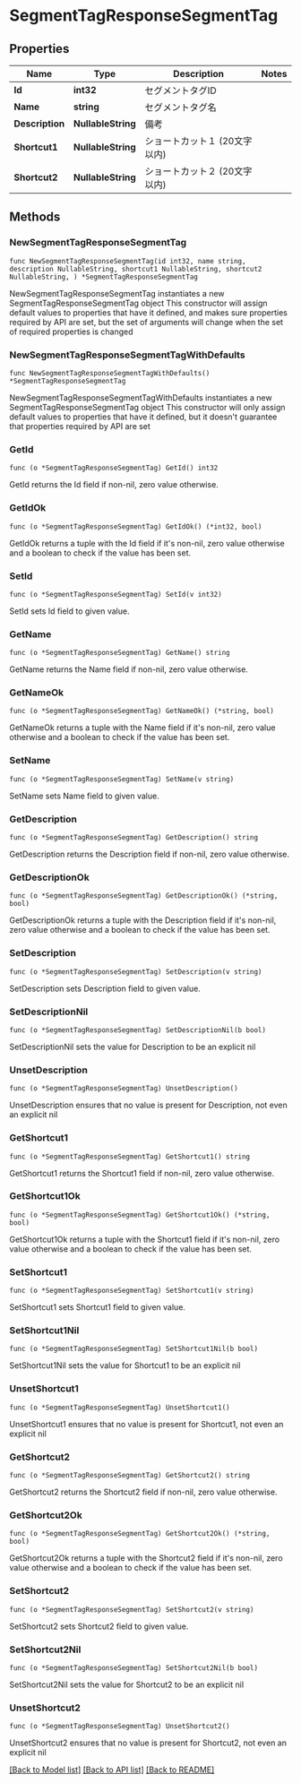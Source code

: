# SegmentTagResponseSegmentTag

## Properties

Name | Type | Description | Notes
------------ | ------------- | ------------- | -------------
**Id** | **int32** | セグメントタグID | 
**Name** | **string** | セグメントタグ名 | 
**Description** | **NullableString** | 備考 | 
**Shortcut1** | **NullableString** | ショートカット１ (20文字以内) | 
**Shortcut2** | **NullableString** | ショートカット２ (20文字以内) | 

## Methods

### NewSegmentTagResponseSegmentTag

`func NewSegmentTagResponseSegmentTag(id int32, name string, description NullableString, shortcut1 NullableString, shortcut2 NullableString, ) *SegmentTagResponseSegmentTag`

NewSegmentTagResponseSegmentTag instantiates a new SegmentTagResponseSegmentTag object
This constructor will assign default values to properties that have it defined,
and makes sure properties required by API are set, but the set of arguments
will change when the set of required properties is changed

### NewSegmentTagResponseSegmentTagWithDefaults

`func NewSegmentTagResponseSegmentTagWithDefaults() *SegmentTagResponseSegmentTag`

NewSegmentTagResponseSegmentTagWithDefaults instantiates a new SegmentTagResponseSegmentTag object
This constructor will only assign default values to properties that have it defined,
but it doesn't guarantee that properties required by API are set

### GetId

`func (o *SegmentTagResponseSegmentTag) GetId() int32`

GetId returns the Id field if non-nil, zero value otherwise.

### GetIdOk

`func (o *SegmentTagResponseSegmentTag) GetIdOk() (*int32, bool)`

GetIdOk returns a tuple with the Id field if it's non-nil, zero value otherwise
and a boolean to check if the value has been set.

### SetId

`func (o *SegmentTagResponseSegmentTag) SetId(v int32)`

SetId sets Id field to given value.


### GetName

`func (o *SegmentTagResponseSegmentTag) GetName() string`

GetName returns the Name field if non-nil, zero value otherwise.

### GetNameOk

`func (o *SegmentTagResponseSegmentTag) GetNameOk() (*string, bool)`

GetNameOk returns a tuple with the Name field if it's non-nil, zero value otherwise
and a boolean to check if the value has been set.

### SetName

`func (o *SegmentTagResponseSegmentTag) SetName(v string)`

SetName sets Name field to given value.


### GetDescription

`func (o *SegmentTagResponseSegmentTag) GetDescription() string`

GetDescription returns the Description field if non-nil, zero value otherwise.

### GetDescriptionOk

`func (o *SegmentTagResponseSegmentTag) GetDescriptionOk() (*string, bool)`

GetDescriptionOk returns a tuple with the Description field if it's non-nil, zero value otherwise
and a boolean to check if the value has been set.

### SetDescription

`func (o *SegmentTagResponseSegmentTag) SetDescription(v string)`

SetDescription sets Description field to given value.


### SetDescriptionNil

`func (o *SegmentTagResponseSegmentTag) SetDescriptionNil(b bool)`

 SetDescriptionNil sets the value for Description to be an explicit nil

### UnsetDescription
`func (o *SegmentTagResponseSegmentTag) UnsetDescription()`

UnsetDescription ensures that no value is present for Description, not even an explicit nil
### GetShortcut1

`func (o *SegmentTagResponseSegmentTag) GetShortcut1() string`

GetShortcut1 returns the Shortcut1 field if non-nil, zero value otherwise.

### GetShortcut1Ok

`func (o *SegmentTagResponseSegmentTag) GetShortcut1Ok() (*string, bool)`

GetShortcut1Ok returns a tuple with the Shortcut1 field if it's non-nil, zero value otherwise
and a boolean to check if the value has been set.

### SetShortcut1

`func (o *SegmentTagResponseSegmentTag) SetShortcut1(v string)`

SetShortcut1 sets Shortcut1 field to given value.


### SetShortcut1Nil

`func (o *SegmentTagResponseSegmentTag) SetShortcut1Nil(b bool)`

 SetShortcut1Nil sets the value for Shortcut1 to be an explicit nil

### UnsetShortcut1
`func (o *SegmentTagResponseSegmentTag) UnsetShortcut1()`

UnsetShortcut1 ensures that no value is present for Shortcut1, not even an explicit nil
### GetShortcut2

`func (o *SegmentTagResponseSegmentTag) GetShortcut2() string`

GetShortcut2 returns the Shortcut2 field if non-nil, zero value otherwise.

### GetShortcut2Ok

`func (o *SegmentTagResponseSegmentTag) GetShortcut2Ok() (*string, bool)`

GetShortcut2Ok returns a tuple with the Shortcut2 field if it's non-nil, zero value otherwise
and a boolean to check if the value has been set.

### SetShortcut2

`func (o *SegmentTagResponseSegmentTag) SetShortcut2(v string)`

SetShortcut2 sets Shortcut2 field to given value.


### SetShortcut2Nil

`func (o *SegmentTagResponseSegmentTag) SetShortcut2Nil(b bool)`

 SetShortcut2Nil sets the value for Shortcut2 to be an explicit nil

### UnsetShortcut2
`func (o *SegmentTagResponseSegmentTag) UnsetShortcut2()`

UnsetShortcut2 ensures that no value is present for Shortcut2, not even an explicit nil

[[Back to Model list]](../README.md#documentation-for-models) [[Back to API list]](../README.md#documentation-for-api-endpoints) [[Back to README]](../README.md)


